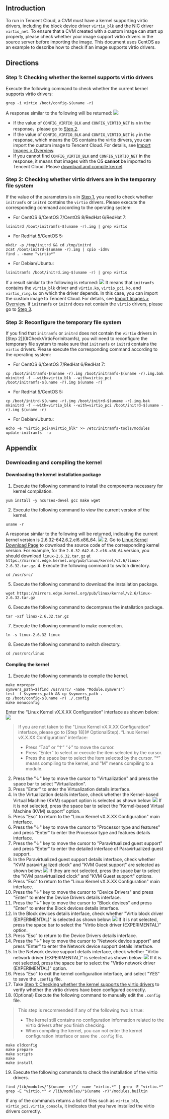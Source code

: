 ## Introduction
To run in Tencent Cloud, a CVM must have a kernel supporting virtio drivers, including the block device driver `virtio_blk` and the NIC driver `virtio_net`. To ensure that a CVM created with a custom image can start up properly, please check whether your image support virtio drivers in the source server before importing the image. This document uses CentOS as an example to describe how to check if an image supports virtio drivers.

## Directions

<span id="CheckVirtioForKernel"></span>
### Step 1: Checking whether the kernel supports virtio drivers
Execute the following command to check whether the current kernel supports virtio drivers:
```
grep -i virtio /boot/config-$(uname -r)
```
A response similar to the following will be returned:
![](https://main.qcloudimg.com/raw/8c32c3dd554700a0c17ff0c7e5675090.png)
 - If the value of `CONFIG_VIRTIO_BLK` and `CONFIG_VIRTIO_NET` is `m` in the response，please go to [Step 2](#CheckVirtioForInitramfs).
 - If the value of `CONFIG_VIRTIO_BLK` and `CONFIG_VIRTIO_NET` is `y` in the response, which means the OS contains the virtio dirvers, you can import the custom image to Tencent Cloud. For details, see [Import Images > Overview](https://intl.cloud.tencent.com/document/product/213/4945).
 - If you cannot find `CONFIG_VIRTIO_BLK` and `CONFIG_VIRTIO_NET` in the response, it means that images with the OS **cannot** be imported to Tencent Cloud. Please [download and compile kernel](#DownloadCompileKernel).

<span id="CheckVirtioForInitramfs"></span>
### Step 2: Checking whether virtio drivers are in the temporary file system
If the value of the parameters is `m` in [Step 1](#CheckVirtioForKernel), you need to check whether `initramfs` or `initrd` contains the `virtio` drivers. Please execute the corresponding command according to the operating system:
- For CentOS 6/CentOS 7/CentOS 8/RedHat 6/RedHat 7:
```
lsinitrd /boot/initramfs-$(uname -r).img | grep virtio
```
- For RedHat 5/CentOS 5:
```
mkdir -p /tmp/initrd && cd /tmp/initrd
zcat /boot/initrd-$(uname -r).img | cpio -idmv
find . -name "virtio*"
```
- For Debian/Ubuntu:
```
lsinitramfs /boot/initrd.img-$(uname -r) | grep virtio
```

If a result similar to the following is returned:
<img src="https://main.qcloudimg.com/raw/a5e22f75f48ce26a6b03f65588a52877.png" />
It means that <code>initramfs</code> contains the <code>virtio_blk</code> driver and <code>virtio.ko</code>, <code>virtio_pci.ko</code>, and <code>virtio_ring.ko</code> on which the driver depends. In this case, you can import the custom image to Tencent Cloud. For details, see <a href="https://intl.cloud.tencent.com/document/product/213/4945">Import Images > Overview</a>.
If <code>initramfs</code> or <code>initrd</code> does not contain the <code>virtio</code> drivers, please go to [Step 3](#ReconfigureInitramfs).

<span id="ReconfigureInitramfs"></span>
### Step 3: Reconfigure the temporary file system
If you find that `initramfs` or `initrd` does not contain the `virtio` drivers in [Step 2]](#CheckVirtioForInitramfs), you will need to reconfigure the temporary file system to make sure that `initramfs` or `initrd` contains the `virtio` drivers. Please execute the corresponding command according to the operating system:
 - For CentOS 6/CentOS 7/RedHat 6/RedHat 7:
```
cp /boot/initramfs-$(uname -r).img /boot/initramfs-$(uname -r).img.bak
mkinitrd -f --with=virtio_blk --with=virtio_pci /boot/initramfs-$(uname -r).img $(uname -r)
```
 - For RedHat 5/CentOS 5:
```
cp /boot/initrd-$(uname -r).img /boot/initrd-$(uname -r).img.bak
mkinitrd -f --with=virtio_blk --with=virtio_pci /boot/initrd-$(uname -r).img $(uname -r)
```
 - For Debian/Ubuntu:
```
echo -e "virtio_pci\nvirtio_blk" >> /etc/initramfs-tools/modules
update-initramfs  -u
```

## Appendix
<span id="DownloadCompileKernel"></span>
### Downloading and compiling the kernel

#### Downloading the kernel installation package
1. Execute the following command to install the components necessary for kernel compilation.
```
yum install -y ncurses-devel gcc make wget
```
2. Execute the following command to view the current version of the kernel.
```
uname -r
```
A response similar to the following will be returned, indicating the current kernel version is 2.6.32-642.6.2.el6.x86_64.
![](https://main.qcloudimg.com/raw/739b19fc7af96d6de7872df0a498b7b6.png)
2. Go to [Linux Kernel Download Page](https://www.kernel.org/pub/linux/kernel/?spm=a2c4g.11186623.2.26.7e4179b4zo5WVJ) to download the source code of the corresponding kernel version.
For example, for the `2.6.32-642.6.2.el6.x86_64` version, you should download `linux-2.6.32.tar.gz` at `https://mirrors.edge.kernel.org/pub/linux/kernel/v2.6/linux-2.6.32.tar.gz`.
4. Execute the following command to switch directory.
```
cd /usr/src/
```
5. Execute the following command to download the installation package.
```
wget https://mirrors.edge.kernel.org/pub/linux/kernel/v2.6/linux-2.6.32.tar.gz
```
6. Execute the following command to decompress the installation package.
```
tar -xzf linux-2.6.32.tar.gz
```
7. Execute the following command to make connection.
```
ln -s linux-2.6.32 linux
```
8. Execute the following command to switch directory.
```
cd /usr/src/linux
```

#### Compling the kernel

1. Execute the following commands to compile the kernel.
```
make mrproper
symvers_path=$(find /usr/src/ -name "Module.symvers")
test -f $symvers_path && cp $symvers_path .
cp /boot/config-$(uname -r) ./.config
make menuconfig
```
Enter the “Linux Kernel vX.X.XX Configuration” interface as shown below:
![](https://main.qcloudimg.com/raw/72c3bea10627aaef022f1a72b72ac79a.png)
> If you are not taken to the "Linux Kernel vX.X.XX Configuration" interface, please go to [Step 18](# OptionalStep).
> “Linux Kernel vX.X.XX Configuration” interface:
> - Press “Tab” or “↑” “↓” to move the cursor.
> - Press “Enter” to select or execute the item selected by the cursor.
> - Press the space bar to select the item selected by the cursor. “\*” means compiling to the kernel, and "M" means compiling to a module. 
> 
2. Press the "↓" key to move the cursor to "Virtualization" and press the space bar to select "Virtualization".
3. Press "Enter" to enter the Virtualization details interface.
4. In the Virtualization details interface, check whether the Kernel-based Virtual Machine (KVM) support option is selected as shown below:
![](https://main.qcloudimg.com/raw/d5614d31ebaed0f0b270dc1046b9ff2e.png)
If it is not selected, press the space bar to select the “Kernel-based Virtual Machine (KVM) support” option.
5. Press "Esc" to return to the "Linux Kernel vX.X.XX Configuration" main interface.
6. Press the "↓" key to move the cursor to "Processor type and features" and press "Enter" to enter the Processor type and features details interface.
7. Press the "↓" key to move the cursor to "Paravirtualized guest support" and press "Enter" to enter the detailed interface of Paravirtualized guest support.
8. In the Paravirtualized guest support details interface, check whether "KVM paravirtualized clock" and "KVM Guest support" are selected as shown below:
![](https://main.qcloudimg.com/raw/2e49f9b46ecb9f9d272db36dffbade07.png)
If they are not selected, press the space bar to select the "KVM paravirtualized clock" and "KVM Guest support" options.
9. Press "Esc" to return to the "Linux Kernel vX.X.XX Configuration" main interface.
10. Press the "↓" key to move the cursor to "Device Drivers" and press "Enter" to enter the Device Drivers details interface.
11. Press the "↓" key to move the cursor to "Block devices" and press "Enter" to enter the Block devices details interface.
12. In the Block devices details interface, check whether "Virtio block driver (EXPERIMENTAL)" is selected as shown below:
![](https://main.qcloudimg.com/raw/79f3e29a6d77224a164c6c716e41fa84.png)
If it is not selected, press the space bar to select the "Virtio block driver (EXPERIMENTAL)" option.
13. Press “Esc” to return to the Device Drivers details interface.
14. Press the "↓" key to move the cursor to "Network device support" and press "Enter" to enter the Network device support details interface.
15. In the Network device support details interface, check whether "Virtio network driver (EXPERIMENTAL)" is selected as shown below:
![](https://main.qcloudimg.com/raw/811388c89393882ea83bceb7a00bc1b7.png)
If it is not selected, press the space bar to select the "Virtio network driver (EXPERIMENTAL)" option.
16. Press "Esc" to exit the kernel configuration interface, and select "YES" to save the `.config` file.
17. Take [Step 1: Checking whether the kernel supports the virtio drivers](#CheckVirtioForKernel) to verify whether the virtio drivers have been configured correctly.
18. <span id = "OptionalStep"></span> (Optional) Execute the following command to manually edit the `.config` file.
> This step is recommended if any of the following two is true:
> - The kernel still contains no configuration information related to the virtio drivers after you finish checking.
> - When compiling the kernel, you can not enter the kernel configuration interface or save the `.config` file.
> 
```
make oldconfig
make prepare
make scripts
make
make install
```
19. Execute the following commands to check the installation of the virtio drivers.
```
find /lib/modules/"$(uname -r)"/ -name "virtio.*" | grep -E "virtio.*"
grep -E "virtio.*" < /lib/modules/"$(uname -r)"/modules.builtin
```
If any of the commands returns a list of files such as `virtio_blk`,` virtio_pci.virtio_console`, it indicates that you have installed the virtio drivers correctly.





